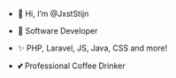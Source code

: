 - 👋 Hi, I’m @JxstStijn

- 📌 Software Developer
- ✨ PHP, Laravel, JS, Java, CSS and more!
- 💕 Professional Coffee Drinker
